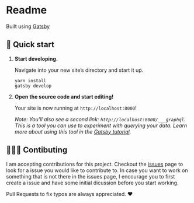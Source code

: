 # Readme

Built using [Gatsby](https://www.gatsbyjs.org)

## 🚀 Quick start

1.  **Start developing.**

    Navigate into your new site’s directory and start it up.

    ```shell
    yarn install
    gatsby develop
    ```

1.  **Open the source code and start editing!**

    Your site is now running at `http://localhost:8000`!

    _Note: You'll also see a second link: _`http://localhost:8000/___graphql`_. This is a tool you can use to experiment with querying your data. Learn more about using this tool in the [Gatsby tutorial](https://www.gatsbyjs.org/tutorial/part-five/#introducing-graphiql)._

## 👩🏻‍💻 Contibuting

I am accepting contributions for this project. Checkout the [issues](https://github.com/gopalgoel19/gop.al/issues) page to look for a issue you would like to contribute to. In case you want to work on something that is not there in the issues page, I encourage you to first create a issue and have some initial dicussion before you start working.

Pull Requests to fix typos are always appreciated. ❤️
